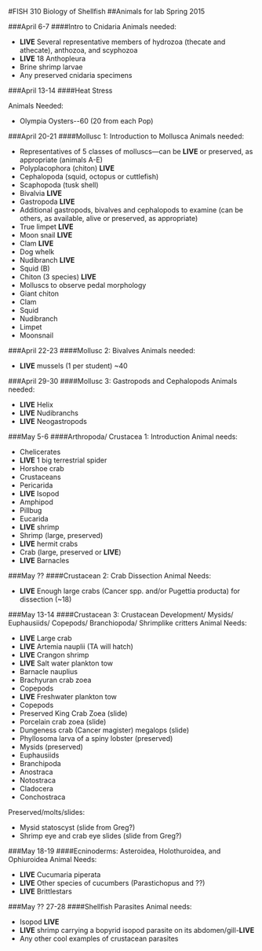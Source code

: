 #FISH 310 Biology of Shellfish
##Animals for lab Spring 2015


###April 6-7
####Intro to Cnidaria
Animals needed:

- **LIVE** Several representative members of hydrozoa (thecate and athecate), anthozoa, and scyphozoa 
- **LIVE** 18 Anthopleura
- Brine shrimp larvae
- Any preserved cnidaria specimens

###April 13-14
####Heat Stress

Animals Needed:

- Olympia Oysters--60 (20 from each Pop)

###April 20-21
####Mollusc 1: Introduction to Mollusca
Animals needed: 

- Representatives of 5 classes of molluscs—can be **LIVE** or preserved, as appropriate (animals A-E)
- Polyplacophora (chiton) **LIVE**
- Cephalopoda (squid, octopus or cuttlefish)
- Scaphopoda (tusk shell)
- Bivalvia **LIVE**
- Gastropoda **LIVE**
- Additional gastropods, bivalves and cephalopods to examine  (can be others, as available, alive or preserved, as appropriate)
- True limpet **LIVE**
- Moon snail **LIVE**
- Clam **LIVE**
- Dog whelk 
- Nudibranch **LIVE**
- Squid (B)
- Chiton (3 species) **LIVE**
- Molluscs to observe pedal morphology
- Giant chiton
- Clam
- Squid
- Nudibranch
- Limpet
- Moonsnail

###April 22-23
####Mollusc 2: Bivalves
Animals needed:

- **LIVE** mussels (1 per student) ~40

###April 29-30
####Mollusc 3: Gastropods and Cephalopods
Animals needed:

- **LIVE** Helix
- **LIVE** Nudibranchs
- **LIVE** Neogastropods

###May 5-6
####Arthropoda/ Crustacea 1: Introduction
Animal needs: 

- Chelicerates
- **LIVE** 1 big terrestrial spider
- Horshoe crab
- Crustaceans
- Pericarida
- **LIVE** Isopod
- Amphipod
- Pillbug
- Eucarida
- **LIVE** shrimp
- Shrimp (large, preserved)
- **LIVE** hermit crabs
- Crab (large, preserved or **LIVE**)
- **LIVE** Barnacles

###May ??
####Crustacean 2: Crab Dissection
Animal Needs:

- **LIVE** Enough large crabs (Cancer spp. and/or Pugettia producta) for dissection (~18)


###May 13-14
####Crustacean 3: Crustacean Development/ Mysids/ Euphausiids/ Copepods/ Branchiopoda/ Shrimplike critters
Animal Needs:

- **LIVE** Large crab
- **LIVE** Artemia nauplii (TA will hatch)
- **LIVE** Crangon shrimp
- **LIVE** Salt water plankton tow
- Barnacle nauplius
- Brachyuran crab zoea
- Copepods
- **LIVE** Freshwater plankton tow
- Copepods
- Preserved  King Crab Zoea (slide)
- Porcelain crab zoea (slide)
- Dungeness crab (Cancer magister) megalops (slide)
- Phyllosoma larva of a spiny lobster (preserved)
- Mysids (preserved)
- Euphausiids 
- Branchipoda
- Anostraca
- Notostraca
- Cladocera
- Conchostraca

Preserved/molts/slides:

- Mysid statoscyst (slide from Greg?)
- Shrimp eye and crab eye slides (slide from Greg?)

###May 18-19
####Ecninoderms: Asteroidea, Holothuroidea, and Ophiuroidea
Animal Needs:

- **LIVE** Cucumaria piperata
- **LIVE** Other species of cucumbers (Parastichopus and ??)
- **LIVE** Brittlestars

###May ?? 27-28
####Shellfish Parasites
Animal needs:

- Isopod **LIVE**
- **LIVE** shrimp carrying a bopyrid isopod parasite on its abdomen/gill-**LIVE**
- Any other cool examples of crustacean parasites


